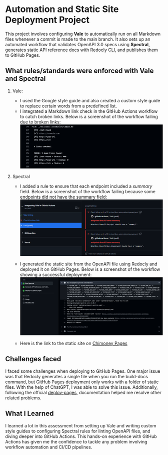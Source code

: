 # Automation and Static Site Deployment Project

This project involves configuring **Vale** to automatically run on all Markdown files whenever a commit is made to the main branch. It also sets up an automated workflow that validates OpenAPI 3.0 specs using **Spectral**, generates static API reference docs with Redocly CLI, and publishes them to GitHub Pages.

## What rules/standards were enforced with Vale and Spectral

1. Vale:
   - I used the Google style guide and also created a custom style guide to replace certain words from a predefined list.
   - I integrated a Markdown link check in the GitHub Actions workflow to catch broken links. Below is a screenshot of the workflow failing due to broken links:
        ![Markdown-check](screenshots/broken-links-from-workflow.png)

2. Spectral
   - I added a rule to ensure that each endpoint included a *summary* field. 
     Below is a screenshot of the workflow failing because some endpoints did not have the summary field:
        ![Spectral](screenshots/spectral-lint-fail-with-rule.png)

   - I generated the static site from the OpenAPI file using Redocly and deployed it on GitHub Pages.
     Below is a screenshot of the workflow showing a successful deployment:
        ![Deploy](screenshots/deploy-github-pages.png)

    - Here is the link to the static site on [Chimoney Pages](https://kengneruphine.github.io/writetech-accelerator-portfolio-GraceRuphine/)

## Challenges faced

I faced some challenges when deploying to GitHub Pages. One major issue was that Redocly generates a single file when you run the build-docs command, but GitHub Pages deployment only works with a folder of static files. With the help of ChatGPT, I was able to solve this issue. Additionally, following the official [deploy-pages](https://github.com/actions/deploy-pages), documentation helped me resolve other related problems.

## What I Learned

I learned a lot in this assessment from setting up Vale and writing custom style guides to configuring Spectral rules for linting OpenAPI files, and diving deeper into GitHub Actions. This hands-on experience with GitHub Actions has given me the confidence to tackle any problem involving workflow automation and CI/CD pipelines.
